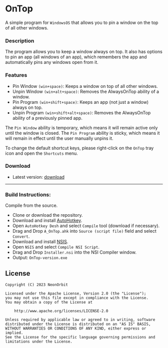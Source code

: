 # OnTop

A simple program for `WindowsOS` that allows you to pin a window on the top of all other windows.

### Description
The program allows you to keep a window always on top.
It also has options to pin an app (all windows of an app),
which remembers the app and automatically pins any windows open from it.

### Features
- Pin Window `(win+space)`:  Keeps a window on top of all other windows.
- Unpin Window `(win+alt+space)`:  Removes the AlwaysOnTop ability of a window.
- Pin Program `(win+shift+space)`:  Keeps an app (not just a window) always on top.
- Unpin Program `(win+shift+alt+space)`:  Removes the AlwaysOnTop ability of a previously pinned app.

The `Pin Window` ability is temporary, which means it will remain active only until the window is closed.
The `Pin Program` ability is sticky, which means it will remain in effect until the user manually unpins it.

To change the default shortcut keys, please right-click on the `OnTop` tray icon and open the `Shortcuts` menu.

### Download
- Latest version: [download](https://github.com/NeonOrbit/OnTop/releases/latest)

---------------------------------------------

### Build Instructions:
Compile from the source.
- Clone or download the repository.
- Download and install [AutoHotkey](https://github.com/AutoHotkey/AutoHotkey/releases).
- Open `AutoHotkey Desh` and select `Compile` tool (download if necessary).
- Drag and Drop `A_OnTop.ahk` into `Source (script file)` field and select `Convert`.
- Download and install [NSIS](https://nsis.sourceforge.io/Download).
- Open `NSIS` and select `Compile NSI Script`.
- Drag and Drop `Installer.nsi` into the NSI Compiler window.
- Output: `OnTop-version.exe`

## License

```
Copyright (C) 2023 NeonOrbit

Licensed under the Apache License, Version 2.0 (the "License");
you may not use this file except in compliance with the License.
You may obtain a copy of the License at

    http://www.apache.org/licenses/LICENSE-2.0

Unless required by applicable law or agreed to in writing, software
distributed under the License is distributed on an "AS IS" BASIS,
WITHOUT WARRANTIES OR CONDITIONS OF ANY KIND, either express or implied.
See the License for the specific language governing permissions and
limitations under the License.
```
